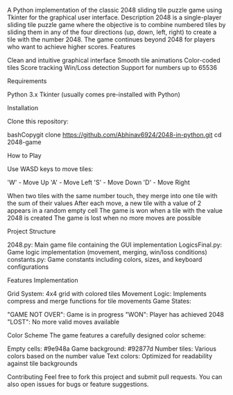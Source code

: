 A Python implementation of the classic 2048 sliding tile puzzle game using Tkinter for the graphical user interface.
Description
2048 is a single-player sliding tile puzzle game where the objective is to combine numbered tiles by sliding them in any of the four directions (up, down, left, right) to create a tile with the number 2048. The game continues beyond 2048 for players who want to achieve higher scores.
Features

Clean and intuitive graphical interface
Smooth tile animations
Color-coded tiles
Score tracking
Win/Loss detection
Support for numbers up to 65536

Requirements

Python 3.x
Tkinter (usually comes pre-installed with Python)

Installation

Clone this repository:

bashCopygit clone https://github.com/Abhinav6924/2048-in-python.git
cd 2048-game

How to Play

Use WASD keys to move tiles:

'W' - Move Up
'A' - Move Left
'S' - Move Down
'D' - Move Right


When two tiles with the same number touch, they merge into one tile with the sum of their values
After each move, a new tile with a value of 2 appears in a random empty cell
The game is won when a tile with the value 2048 is created
The game is lost when no more moves are possible

Project Structure

2048.py: Main game file containing the GUI implementation
LogicsFinal.py: Game logic implementation (movement, merging, win/loss conditions)
constants.py: Game constants including colors, sizes, and keyboard configurations

Features Implementation

Grid System: 4x4 grid with colored tiles
Movement Logic: Implements compress and merge functions for tile movements
Game States:

"GAME NOT OVER": Game is in progress
"WON": Player has achieved 2048
"LOST": No more valid moves available



Color Scheme
The game features a carefully designed color scheme:

Empty cells: #9e948a
Game background: #92877d
Number tiles: Various colors based on the number value
Text colors: Optimized for readability against tile backgrounds

Contributing
Feel free to fork this project and submit pull requests. You can also open issues for bugs or feature suggestions.
